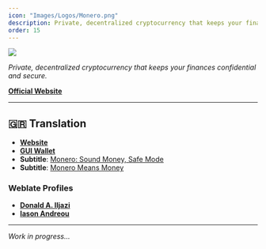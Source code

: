 ```yaml
---
icon: "Images/Logos/Monero.png"
description: Private, decentralized cryptocurrency that keeps your finances confidential and secure.
order: 15
---
```


![](../Images/Covers/Monero.png)

_Private, decentralized cryptocurrency that keeps your finances confidential and secure._

[**Official Website**](https://www.getmonero.org/)

---

## 🇬🇷 Translation

- [**Website**](https://www.getmonero.org/el/index.html)
- [**GUI Wallet**](https://www.getmonero.org/el/downloads/#gui)
- **Subtitle**: [Monero: Sound Money, Safe Mode](https://www.youtube.com/watch?v=XXUl7Ug674k)
- **Subtitle**: [Monero Means Money](https://www.youtube.com/watch?v=aFHHNg4vBvI)

### Weblate Profiles

- [**Donald A. Iljazi**](https://translate.getmonero.org/user/oeAdgK01/)
- [**Iason Andreou**](https://translate.getmonero.org/user/zero-andreou/)

---

_Work in progress..._
